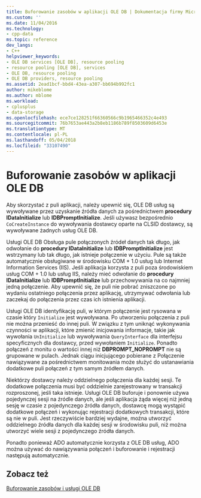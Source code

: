 ```yaml
---
title: Buforowanie zasobów w aplikacji OLE DB | Dokumentacja firmy Microsoft
ms.custom: ''
ms.date: 11/04/2016
ms.technology:
- cpp-data
ms.topic: reference
dev_langs:
- C++
helpviewer_keywords:
- OLE DB services [OLE DB], resource pooling
- resource pooling [OLE DB], services
- OLE DB, resource pooling
- OLE DB providers, resource pooling
ms.assetid: 2ead1bcf-bbd4-43ea-a307-bb694b992fc1
author: mikeblome
ms.author: mblome
ms.workload:
- cplusplus
- data-storage
ms.openlocfilehash: ece7ce128251f66360566c9b1965466352c4e493
ms.sourcegitcommit: 76b7653ae443a2b8eb1186b789f8503609d6453e
ms.translationtype: MT
ms.contentlocale: pl-PL
ms.lasthandoff: 05/04/2018
ms.locfileid: "33107490"
---
```

# <a name="resource-pooling-in-your-ole-db-application"></a>Buforowanie zasobów w aplikacji OLE DB
Aby skorzystać z puli aplikacji, należy upewnić się, OLE DB usług są wywoływane przez uzyskanie źródła danych za pośrednictwem **procedury IDataInitialize** lub **IDBPromptInitialize**. Jeśli używasz bezpośrednio `CoCreateInstance` do wywoływania dostawcy oparte na CLSID dostawcy, są wywoływane żadnych usług OLE DB.  
  
 Usługi OLE DB Obsługa pule połączonych źródeł danych tak długo, jak odwołanie do **procedury IDataInitialize** lub **IDBPromptInitialize** jest wstrzymany lub tak długo, jak istnieje połączenie w użyciu. Pule są także automatycznie obsługiwane w środowisku COM + 1.0 usług lub Internet Information Services (IIS). Jeśli aplikacja korzysta z puli poza środowiskiem usług COM + 1.0 lub usług IIS, należy mieć odwołanie do **procedury IDataInitialize** lub **IDBPromptInitialize** lub przechowywania na co najmniej jedną połączenie. Aby upewnić się, że puli nie pobrać zniszczone po wydaniu ostatniego połączenia przez aplikację, utrzymywać odwołania lub zaczekaj do połączenia przez czas ich istnienia aplikacji.  
  
 Usługi OLE DB identyfikację puli, w którym połączenie jest rysowana w czasie który `Initialize` jest wywoływana. Po utworzeniu połączenia z puli nie można przenieść do innej puli. W związku z tym uniknąć wykonywania czynności w aplikacji, które zmienić inicjowania informacje, takie jak wywołania `UnInitialize` lub wywoływania `QueryInterface` dla interfejsu specyficznych dla dostawcy, przed wywołaniem `Initialize`. Ponadto połączeń z monitu o wartości innej niż **DBPROMPT_NOPROMPT** nie są grupowane w pulach. Jednak ciągu inicjującego pobierane z Połączenie nawiązywane za pośrednictwem monitowania może służyć do ustanawiania dodatkowe puli połączeń z tym samym źródłem danych.  
  
 Niektórzy dostawcy należy oddzielnego połączenia dla każdej sesji. Te dodatkowe połączenia musi być oddzielnie zarejestrowany w transakcji rozproszonej, jeśli taka istnieje. Usługi OLE DB buforuje i ponownie używa pojedynczej sesji na źródle danych, ale jeśli aplikacja żąda więcej niż jedną sesję w czasie z pojedynczego źródła danych, dostawcę mogą wystąpić dodatkowe połączeń i wykonując rejestracji dodatkowych transakcji, które są nie w puli. Jest rzeczywiście bardziej wydajne, można utworzyć oddzielnego źródła danych dla każdej sesji w środowisku puli, niż można utworzyć wiele sesji z pojedynczego źródła danych.  
  
 Ponadto ponieważ ADO automatycznie korzysta z OLE DB usług, ADO można używać do nawiązywania połączeń i buforowanie i rejestracji następują automatycznie.  
  
## <a name="see-also"></a>Zobacz też  
 [Buforowanie zasobów i usługi OLE DB](../../data/oledb/ole-db-resource-pooling-and-services.md)